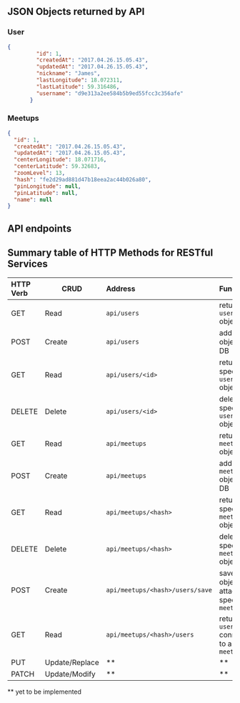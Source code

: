 ## JSON Objects returned by API

### User

```json
{
         "id": 1,
         "createdAt": "2017.04.26.15.05.43",
         "updatedAt": "2017.04.26.15.05.43",
         "nickname": "James",
         "lastLongitude": 18.072311,
         "lastLatitude": 59.316486,
         "username": "d9e313a2ee584b5b9ed55fcc3c356afe"
       }
```

### Meetups
```json
{
  "id": 1,
  "createdAt": "2017.04.26.15.05.43",
  "updatedAt": "2017.04.26.15.05.43",
  "centerLongitude": 18.071716,
  "centerLatitude": 59.32683,
  "zoomLevel": 13,
  "hash": "fe2d29ad881d47b18eea2ac44b026a80",
  "pinLongitude": null,
  "pinLatitude": null,
  "name": null
}
```

## API endpoints

## Summary table of HTTP Methods for RESTful Services

HTTP Verb|CRUD          |Address                        |Function
:--------|--------------|:------------------------------|:---------------------------------------------------
GET      |Read          |`api/users`                    |return all `user` objects
POST     |Create        |`api/users`                    |add `user` object to DB
GET      |Read          |`api/users/<id>`               |return specific `user` object
DELETE   |Delete        |`api/users/<id>`               |delete specific `user` object
GET      |Read          |`api/meetups`                  |return all `meetup` objects
POST     |Create        |`api/meetups`                  |add `meetup` object to DB
GET      |Read          |`api/meetups/<hash>`           |return specific `meetup` object
DELETE   |Delete        |`api/meetups/<hash>`           |delete specific `meetup` object
POST     |Create        |`api/meetups/<hash>/users/save`|save `user` object and attach to specified `meetup`
GET      |Read          |`api/meetups/<hash>/users`     |return all `users` connected to a `meetup`
PUT      |Update/Replace|**                             |**
PATCH    |Update/Modify |**                             |**

** yet to be implemented